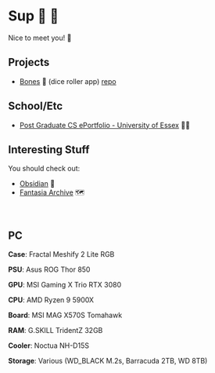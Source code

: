 # Sup 🤘 🦆 

Nice to meet you!&nbsp;👋 &nbsp;


## Projects

- [Bones](https://bones.turbits.dev/) 🦴 (dice roller app) [repo](https://github.com/turbits/bones)

## School/Etc

- [Post Graduate CS ePortfolio - University of Essex](https://github.com/turbits/essex_eportfolio) 🧑‍🎓

## Interesting Stuff

You should check out:

- [Obsidian](https://obsidian.md/) 📔
- [Fantasia Archive](https://fantasiaarchive.com/) 🗺️

<br/>

## PC

**Case**: Fractal Meshify 2 Lite RGB

**PSU**: Asus ROG Thor 850

**GPU**: MSI Gaming X Trio RTX 3080

**CPU**: AMD Ryzen 9 5900X

**Board**: MSI MAG X570S Tomahawk

**RAM**: G.SKILL TridentZ 32GB

**Cooler**: Noctua NH-D15S

**Storage**: Various (WD_BLACK M.2s, Barracuda 2TB, WD 8TB)
